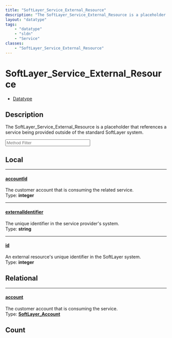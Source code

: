 ```yaml
---
title: "SoftLayer_Service_External_Resource"
description: "The SoftLayer_Service_External_Resource is a placeholder that references a service being provided outside of the standar... "
layout: "datatype"
tags:
    - "datatype"
    - "sldn"
    - "Service"
classes:
    - "SoftLayer_Service_External_Resource"
---
```


# SoftLayer_Service_External_Resource
<div id='service-datatype'>
    <ul id='sldn-reference-tabs'>
        <li id='datatype'> <a href='/reference/datatypes/SoftLayer_Service_External_Resource' >Datatype</a></li>
    </ul>
</div>

## Description 
The SoftLayer_Service_External_Resource is a placeholder that references a service being provided outside of the standard SoftLayer system. 





<!-- Service Filer BEGIN -->
<div class="view-filters">
        <div class="clearfix">
            <div class="search-input-box">
                <input placeholder="Method Filter" onkeyup="titleSearch(inputId='prop-input', divId='properties', elementClass='prop-row')" 
                    type="text" id="prop-input" value="" size="30" maxlength="128" class="form-text">
            </div>
        </div>
</div>
<!-- Service Filer END -->

<div id="properties" class="content">
<div id="localProperties" class="prop-content" >

## Local
-----
[accountId]: #accountid
#### [accountId]
The customer account that is consuming the related service.  
<span class="type-label">Type: </span>**integer**

-----
[externalIdentifier]: #externalidentifier
#### [externalIdentifier]
The unique identifier in the service provider's system.  
<span class="type-label">Type: </span>**string**

-----
[id]: #id
#### [id]
An external resource's unique identifier in the SoftLayer system.  
<span class="type-label">Type: </span>**integer**

</div>
<!-- LOCAL PROPERTY END -->

<div id="relationalProperties"  class="prop-content" >

## Relational
-----
[account]: #account
#### [account]
The customer account that is consuming the service.  
<span class="type-label">Type: </span>**<a href='/reference/datatypes/SoftLayer_Account'>SoftLayer_Account </a>**


## Count
</div>


